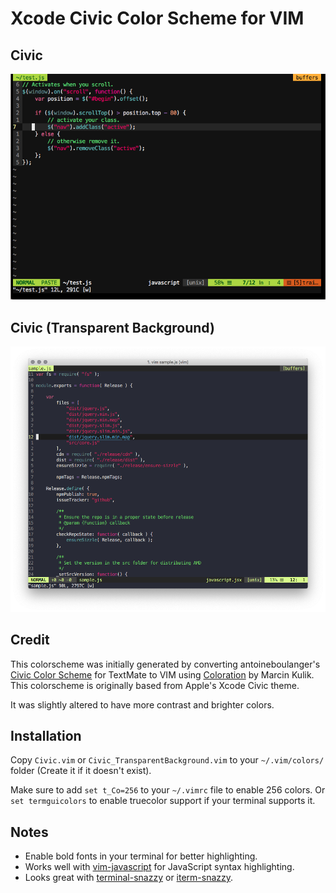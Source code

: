 # Xcode Civic Color Scheme for VIM

## Civic
![Civic](screenshots/1.png)

## Civic (Transparent Background)
![Civic Transparent Background](screenshots/2.png)

## Credit

This colorscheme was initially generated by converting antoineboulanger's [Civic Color Scheme](https://github.com/antoineboulanger/civic)
for TextMate to VIM using [Coloration](https://github.com/sickill/coloration) by Marcin Kulik.
This colorscheme is originally based from Apple's Xcode Civic theme.

It was slightly altered to have more contrast and brighter colors.

## Installation

Copy `Civic.vim` or `Civic_TransparentBackground.vim` to your `~/.vim/colors/` folder (Create it if it doesn't exist).

Make sure to add `set t_Co=256` to your `~/.vimrc` file to enable 256 colors.
Or `set termguicolors` to enable truecolor support if your terminal supports it.

## Notes

- Enable bold fonts in your terminal for better highlighting.
- Works well with [vim-javascript](https://github.com/pangloss/vim-javascript) for JavaScript syntax highlighting.
- Looks great with [terminal-snazzy](https://github.com/sindresorhus/terminal-snazzy) or [iterm-snazzy](https://github.com/sindresorhus/iterm2-snazzy).
